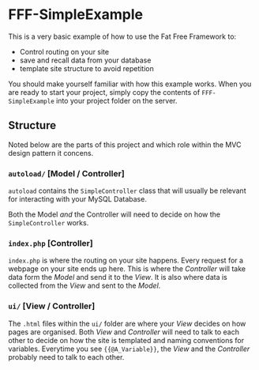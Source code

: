 # FFF-SimpleExample

This is a very basic example of how to use the Fat Free Framework to:

- Control routing on your site
- save and recall data from your database
- template site structure to avoid repetition

You should make yourself familiar with how this example works. When you are ready to start your project, simply copy the contents of `FFF-SimpleExample` into your
project folder on the server.

## Structure

Noted below are the parts of this project and which role within the MVC design pattern it concens.

### `autoload/` [Model / Controller]

`autoload` contains the `SimpleController` class that will usually be relevant for interacting with your MySQL Database.

Both the Model _and_ the Controller will need to decide on how the `SimpleController` works.


### `index.php` [Controller]

`index.php` is where the routing on your site happens. Every request for a webpage on your site ends up here. 
This is where the _Controller_ will take data form the _Model_ and send it to the _View_. It is also where data is collected
from the _View_ and sent to the _Model_.

### `ui/` [View / Controller]

The `.html` files within the `ui/` folder are where your _View_ decides on how pages are organised. Both _View_ and 
_Controller_ will need to talk to each other to decide on how the site is templated and naming conventions for variables.
Everytime you see `{{@A_Variable}}`, the _View_ and the _Controller_ probably need to talk to each other.